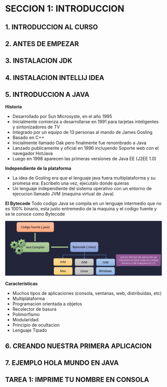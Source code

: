 # SECCION 1: INTRODUCCION
## 1. INTRODUCCION AL CURSO
## 2. ANTES DE EMPEZAR
## 3. INSTALACION JDK
## 4. INSTALACION INTELLIJ IDEA
## 5. INTRODUCCION A JAVA

**Historia**
- Desarrollado por Sun Microsyste, en el año 1995
- Inicialmente comienza a desarrollarse en 1991 para tarjetas inteligentes y sintonizadores de TV
- Integrado por un equipo de 13 personas al mando de James Gosling
- Basado en C++
- Inicialmente llamado Oak pero finalmente fue renombrado a Java
- Lanzado publicamente y oficial en 1996 incluyendo Soporte web con el navegador HotJava
- Luego en 1998 aparecen las primeras versiones de Java EE (J2EE 1.0)

**Independiente de la plataforma**
- La idea de Gosling era que el lenguaje java fuera multiplataforma y su promesa era: Escribelo una vez, ejecutalo donde quieras
- Un lenguaje independiente del sistema operativo con un entorno de ejecucion llamado JVM (maquina virtual de Java)

**El Bytecode**
Todo codigo Java se compila en un lenguaje intermedio que no es 100% binario, esta justo entremedio de la maquina y el codigo fuente y se le conoce como Bytecode

![](Imagenes/1.PNG)

**Caracteristicas**
- Muchos tipos de aplicaciones (consola, ventanas, web, distribuidas, etc)
- Multiplataforma
- Programacion orientada a objetos
- Recolector de basura
- Polimorfismo
- Modularidad
- Principio de ocultacion
- Lenguaje Tipado



## 6. CREANDO NUESTRA PRIMERA APLICACION
## 7. EJEMPLO HOLA MUNDO EN JAVA
## TAREA 1: IMPRIME TU NOMBRE EN CONSOLA
